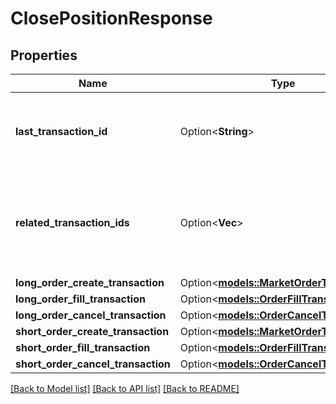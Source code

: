 # ClosePositionResponse

## Properties

Name | Type | Description | Notes
------------ | ------------- | ------------- | -------------
**last_transaction_id** | Option<**String**> | The ID of the most recent Transaction created for the Account | [optional]
**related_transaction_ids** | Option<**Vec<i32>**> | The IDs of all Transactions that were created while satisfying the request. | [optional]
**long_order_create_transaction** | Option<[**models::MarketOrderTransaction**](MarketOrderTransaction.md)> |  | [optional]
**long_order_fill_transaction** | Option<[**models::OrderFillTransaction**](OrderFillTransaction.md)> |  | [optional]
**long_order_cancel_transaction** | Option<[**models::OrderCancelTransaction**](OrderCancelTransaction.md)> |  | [optional]
**short_order_create_transaction** | Option<[**models::MarketOrderTransaction**](MarketOrderTransaction.md)> |  | [optional]
**short_order_fill_transaction** | Option<[**models::OrderFillTransaction**](OrderFillTransaction.md)> |  | [optional]
**short_order_cancel_transaction** | Option<[**models::OrderCancelTransaction**](OrderCancelTransaction.md)> |  | [optional]

[[Back to Model list]](../README.md#documentation-for-models) [[Back to API list]](../README.md#documentation-for-api-endpoints) [[Back to README]](../README.md)


